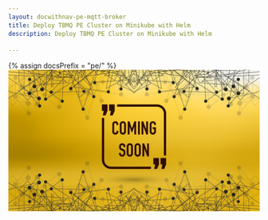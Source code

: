```yaml
---
layout: docwithnav-pe-mqtt-broker
title: Deploy TBMQ PE Cluster on Minikube with Helm
description: Deploy TBMQ PE Cluster on Minikube with Helm

---
```


{% assign docsPrefix = "pe/" %}
![image](/images/coming-soon.jpg)
